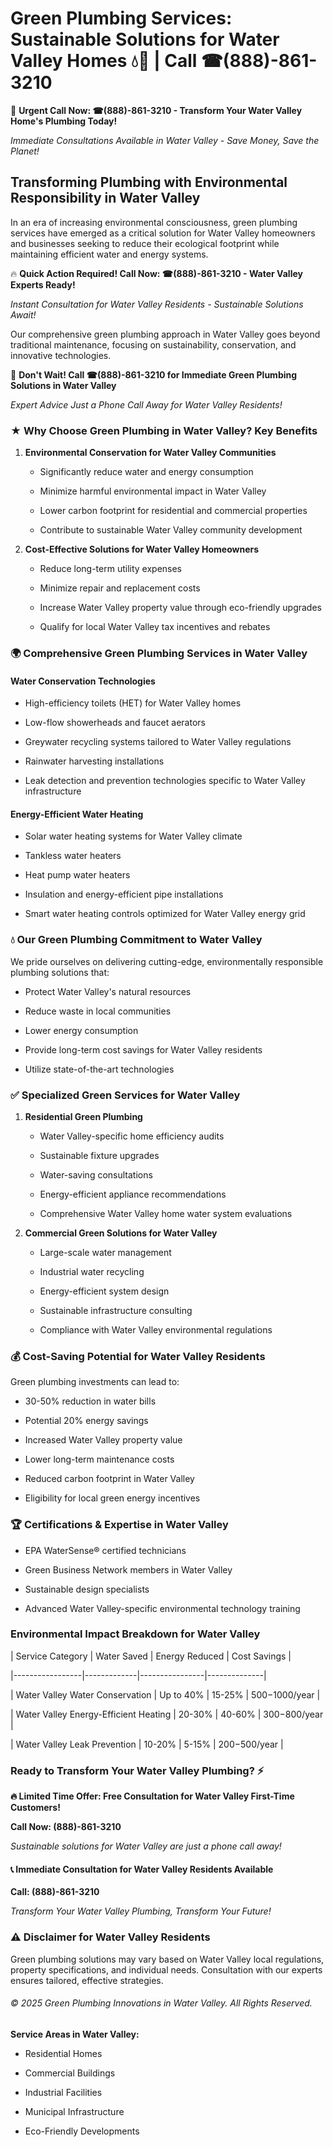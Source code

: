 # Green Plumbing Services: Sustainable Solutions for Water Valley Homes 💧🌿 | Call ☎(888)-861-3210

🚨 **Urgent Call Now: ☎(888)-861-3210 - Transform Your Water Valley Home's Plumbing Today!**
*Immediate Consultations Available in Water Valley - Save Money, Save the Planet!*

## Transforming Plumbing with Environmental Responsibility in Water Valley

In an era of increasing environmental consciousness, green plumbing services have emerged as a critical solution for Water Valley homeowners and businesses seeking to reduce their ecological footprint while maintaining efficient water and energy systems. 

🔥 **Quick Action Required! Call Now: ☎(888)-861-3210 - Water Valley Experts Ready!**
*Instant Consultation for Water Valley Residents - Sustainable Solutions Await!*

Our comprehensive green plumbing approach in Water Valley goes beyond traditional maintenance, focusing on sustainability, conservation, and innovative technologies.

🚨 **Don't Wait! Call ☎(888)-861-3210 for Immediate Green Plumbing Solutions in Water Valley**
*Expert Advice Just a Phone Call Away for Water Valley Residents!*

### ★ Why Choose Green Plumbing in Water Valley? Key Benefits

1. **Environmental Conservation for Water Valley Communities** 
   - Significantly reduce water and energy consumption
   - Minimize harmful environmental impact in Water Valley
   - Lower carbon footprint for residential and commercial properties
   - Contribute to sustainable Water Valley community development

2. **Cost-Effective Solutions for Water Valley Homeowners** 
   - Reduce long-term utility expenses
   - Minimize repair and replacement costs
   - Increase Water Valley property value through eco-friendly upgrades
   - Qualify for local Water Valley tax incentives and rebates

### 🌍 Comprehensive Green Plumbing Services in Water Valley

#### Water Conservation Technologies
- High-efficiency toilets (HET) for Water Valley homes
- Low-flow showerheads and faucet aerators
- Greywater recycling systems tailored to Water Valley regulations
- Rainwater harvesting installations
- Leak detection and prevention technologies specific to Water Valley infrastructure

#### Energy-Efficient Water Heating
- Solar water heating systems for Water Valley climate
- Tankless water heaters
- Heat pump water heaters
- Insulation and energy-efficient pipe installations
- Smart water heating controls optimized for Water Valley energy grid

### 💧 Our Green Plumbing Commitment to Water Valley

We pride ourselves on delivering cutting-edge, environmentally responsible plumbing solutions that:
- Protect Water Valley's natural resources
- Reduce waste in local communities
- Lower energy consumption
- Provide long-term cost savings for Water Valley residents
- Utilize state-of-the-art technologies

### ✅ Specialized Green Services for Water Valley

1. **Residential Green Plumbing**
   - Water Valley-specific home efficiency audits
   - Sustainable fixture upgrades
   - Water-saving consultations
   - Energy-efficient appliance recommendations
   - Comprehensive Water Valley home water system evaluations

2. **Commercial Green Solutions for Water Valley**
   - Large-scale water management
   - Industrial water recycling
   - Energy-efficient system design
   - Sustainable infrastructure consulting
   - Compliance with Water Valley environmental regulations

### 💰 Cost-Saving Potential for Water Valley Residents

Green plumbing investments can lead to:
- 30-50% reduction in water bills
- Potential 20% energy savings
- Increased Water Valley property value
- Lower long-term maintenance costs
- Reduced carbon footprint in Water Valley
- Eligibility for local green energy incentives

### 🏆 Certifications & Expertise in Water Valley

- EPA WaterSense® certified technicians
- Green Business Network members in Water Valley
- Sustainable design specialists
- Advanced Water Valley-specific environmental technology training

### Environmental Impact Breakdown for Water Valley

| Service Category | Water Saved | Energy Reduced | Cost Savings |
|-----------------|-------------|----------------|--------------|
| Water Valley Water Conservation | Up to 40% | 15-25% | $500-$1000/year |
| Water Valley Energy-Efficient Heating | 20-30% | 40-60% | $300-$800/year |
| Water Valley Leak Prevention | 10-20% | 5-15% | $200-$500/year |

### Ready to Transform Your Water Valley Plumbing? ⚡

**🔥 Limited Time Offer: Free Consultation for Water Valley First-Time Customers!**

**Call Now: (888)-861-3210**
*Sustainable solutions for Water Valley are just a phone call away!*

#### 📞 Immediate Consultation for Water Valley Residents Available

**Call: (888)-861-3210**
*Transform Your Water Valley Plumbing, Transform Your Future!*

### ⚠️ Disclaimer for Water Valley Residents

Green plumbing solutions may vary based on Water Valley local regulations, property specifications, and individual needs. Consultation with our experts ensures tailored, effective strategies.

###### © 2025 Green Plumbing Innovations in Water Valley. All Rights Reserved.

**Service Areas in Water Valley:** 
- Residential Homes
- Commercial Buildings
- Industrial Facilities
- Municipal Infrastructure
- Eco-Friendly Developments